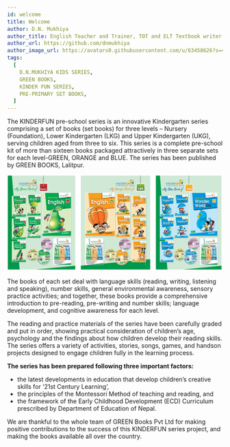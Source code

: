 ```yaml
---
id: welcome
title: Welcome
author: D.N. Mukhiya
author_title: English Teacher and Trainer, TOT and ELT Textbook writer.
author_url: https://github.com/dnmukhiya
author_image_url: https://avatars0.githubusercontent.com/u/63458626?s=400&v=4
tags:
  [
    D.N.MUKHIYA KIDS SERIES,
    GREEN BOOKS,
    KINDER FUN SERIES,
    PRE-PRIMARY SET BOOKS,
  ]
---
```


The KINDERFUN pre-school series is an innovative Kindergarten series comprising a set of books (set books) for three levels – Nursery (Foundation), Lower Kindergarten (LKG) and Upper Kindergarten (UKG), serving children aged from three to six. This series is a complete pre-school kit of more than sixteen books packaged attractively in three separate sets for each level-GREEN, ORANGE and BLUE. The series has been published by GREEN BOOKS, Lalitpur.

<p align="center">
  <img src="/static/img/KINDERFUN-Series-for-Pre-primers.png" alt="KINDERFUN-Series-for-Pre-primers" />
</p>

The books of each set deal with language skills (reading, writing, listening and speaking), number skills, general environmental awareness, sensory practice activities; and together, these books provide a comprehensive introduction to pre-reading, pre-writing and number skills; language development, and cognitive awareness for each level.

The reading and practice materials of the series have been carefully graded and put in order, showing practical consideration of children’s age, psychology and the findings about how children develop their reading skills. The series offers a variety of activities, stories, songs, games, and handson projects designed to engage children fully in the learning process.

**The series has been prepared following three important factors:**

- the latest developments in education that develop children’s creative skills for ‘21st Century Learning’,
- the principles of the Montessori Method of teaching and reading, and
- the framework of the Early Childhood Development (ECD) Curriculum prescribed by Department of Education of Nepal.

We are thankful to the whole team of GREEN Books Pvt Ltd for making positive contributions to the success of this KINDERFUN series project, and making the books available all over the country.
